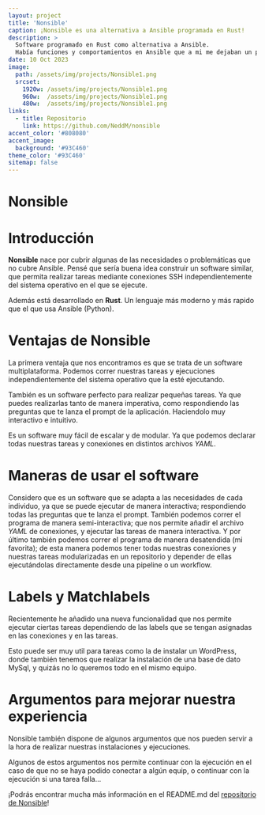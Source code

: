 ```yaml
---
layout: project
title: 'Nonsible'
caption: ¡Nonsible es una alternativa a Ansible programada en Rust!
description: >
  Software programado en Rust como alternativa a Ansible.
  Había funciones y comportamientos en Ansible que a mi me dejaban un poco que desear... Por eso decidí tomar mi propio camino y crear Nonsible.
date: 10 Oct 2023
image: 
  path: /assets/img/projects/Nonsible1.png
  srcset: 
    1920w: /assets/img/projects/Nonsible1.png
    960w:  /assets/img/projects/Nonsible1.png
    480w:  /assets/img/projects/Nonsible1.png
links:
  - title: Repositorio
    link: https://github.com/NeddM/nonsible
accent_color: '#808080'
accent_image:
  background: '#93C460'
theme_color: '#93C460'
sitemap: false
---
```


# Nonsible

# Introducción
__Nonsible__ nace por cubrir algunas de las necesidades o problemáticas que no cubre Ansible. Pensé que sería buena idea construir un software similar, que permita realizar tareas mediante conexiones SSH independientemente del sistema operativo en el que se ejecute.

Además está desarrollado en __Rust__. Un lenguaje más moderno y más rapido que el que usa Ansible (Python).


# Ventajas de Nonsible

La primera ventaja que nos encontramos es que se trata de un software multiplataforma. Podemos correr nuestras tareas y ejecuciones independientemente del sistema operativo que la esté ejecutando.

También es un software perfecto para realizar pequeñas tareas. Ya que puedes realizarlas tanto de manera imperativa, como respondiendo las preguntas que te lanza el prompt de la aplicación. Haciendolo muy interactivo e intuitivo.

Es un software muy fácil de escalar y de modular. Ya que podemos declarar todas nuestras tareas y conexiones en distintos archivos _YAML_. 

# Maneras de usar el software

Considero que es un software que se adapta a las necesidades de cada individuo, ya que se puede ejecutar de manera interactiva; respondiendo todas las preguntas que te lanza el prompt. También podemos correr el programa de manera semi-interactiva; que nos permite añadir el archivo _YAML_ de conexiones, y ejecutar las tareas de manera interactiva. Y por último también podemos correr el programa de manera desatendida (mi favorita); de esta manera podemos tener todas nuestras conexiones y nuestras tareas modularizadas en un repositorio y depender de ellas ejecutándolas directamente desde una pipeline o un workflow.

# Labels y Matchlabels
Recientemente he añadido una nueva funcionalidad que nos permite ejecutar ciertas tareas dependiendo de las labels que se tengan asignadas en las conexiones y en las tareas.

Esto puede ser muy util para tareas como la de instalar un WordPress, donde también tenemos que realizar la instalación de una base de dato MySql, y quizás no lo queremos todo en el mismo equipo.


# Argumentos para mejorar nuestra experiencia
Nonsible también dispone de algunos argumentos que nos pueden servir a la hora de realizar nuestras instalaciones y ejecuciones.

Algunos de estos argumentos nos permite continuar con la ejecución en el caso de que no se haya podido conectar a algún equip, o continuar con la ejecución si una tarea falla... 

¡Podrás encontrar mucha más información en el README.md del [repositorio de Nonsible](https://github.com/NeddM/Nonsible)!
